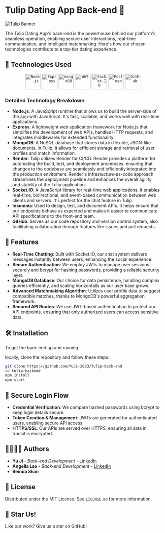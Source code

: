 # Tulip Dating App Back-end 🌷

![Tulip Banner](https://i.ibb.co/wsG3DzQ/Screenshot-2023-11-14-at-6-23-52-pm.png)

The Tulip Dating App's back-end is the powerhouse behind our platform's seamless operation, enabling secure user interactions, real-time communication, and intelligent matchmaking. Here's how our chosen technologies contribute to a top-tier dating experience.

## 🧰 Technologies Used

<div align="center">
  <!-- Node.js -->
  <code><img width="50" src="https://user-images.githubusercontent.com/25181517/183568594-85e280a7-0d7e-4d1a-9028-c8c2209e073c.png" alt="Node.js" title="Node.js"/></code>
  <!-- Express -->
  <code><img width="50" src="https://user-images.githubusercontent.com/25181517/183859966-a3462d8d-1bc7-4880-b353-e2cbed900ed6.png" alt="Express" title="Express"/></code>
  <!-- MongoDB -->
  <code><img width="50" src="https://user-images.githubusercontent.com/25181517/182884177-d48a8579-2cd0-447a-b9a6-ffc7cb02560e.png" alt="mongoDB" title="mongoDB"/></code>
  <!-- AWS -->
  <code><img width="50" src="https://user-images.githubusercontent.com/25181517/183896132-54262f2e-6d98-41e3-8888-e40ab5a17326.png" alt="AWS" title="AWS"/></code>
  <!-- Socket.IO -->
  <code><img width="50" src="https://devicon-website.vercel.app/api/socketio/original.svg" alt="Socket.IO" title="Socket.IO"/></code>
  <!-- Postman -->
  <code><img width="50" src="https://user-images.githubusercontent.com/25181517/192109061-e138ca71-337c-4019-8d42-4792fdaa7128.png" alt="Postman" title="Postman"/></code>
  <!-- GitHub -->
  <code><img width="50" src="https://user-images.githubusercontent.com/25181517/192108374-8da61ba1-99ec-41d7-80b8-fb2f7c0a4948.png" alt="GitHub" title="GitHub"/></code>
</div>

### Detailed Technology Breakdown

- **Node.js**: A JavaScript runtime that allows us to build the server-side of the app with JavaScript. It's fast, scalable, and works well with real-time applications.
- **Express**: A lightweight web application framework for Node.js that simplifies the development of web APIs, handles HTTP requests, and integrates middlewares for extended functionality.
- **MongoDB**: A NoSQL database that stores data in flexible, JSON-like documents. In Tulip, it allows for efficient storage and retrieval of user profiles and match information.
- **Render**: Tulip utilizes Render for CI/CD. Render provides a platform for automating the build, test, and deployment procersses, ensuring that changes to the codebase are seamlessly and efficiently integrated into the production enviroment. Render's infrastucture-as-code approach streamlines the deployment pipeline and enhances the overall agility and stability of the Tulip application.
- **Socket.IO**: A JavaScript library for real-time web applications. It enables real-time, bidirectional, and event-based communication between web clients and servers. It's perfect for the chat feature in Tulip.
- **Insomnia**: Used to design, test, and document APIs. It helps ensure that our endpoints behave as expected and makes it easier to communicate API specifications to the front-end team.
- **GitHub**: Serves as our code repository and version control system, also facilitating collaboration through features like issues and pull requests.

## 🚀 Features

- **Real-Time Chatting**: Built with Socket.IO, our chat system delivers messages instantly between users, enhancing the social experience.
- **Secure Authentication**: We employ JWTs to manage user sessions securely and bcrypt for hashing passwords, providing a reliable security layer.
- **MongoDB Database**: Our choice for data persistence, handling complex queries efficiently, and scaling horizontally as our user base grows.
- **Advanced Matchmaking Algorithm**: Utilizes user profile data to suggest compatible matches, thanks to MongoDB's powerful aggregation framework.
- **Secured API Routes**: We use JWT-based authentication to protect our API endpoints, ensuring that only authorized users can access sensitive data.

## 🛠 Installation

To get the back-end up and running

locally, clone the repository and follow these steps:

```bash
git clone https://github.com/YuJi-2023/Tulip-back-end
cd tulip-backend
npm install
npm start
```

## 🔐 Secure Login Flow

- **Credential Verification**: We compare hashed passwords using bcrypt to keep login details secure.
- **Token Creation & Management**: JWTs are generated for authenticated users, enabling secure API access.
- **HTTPS/SSL**: Our APIs are served over HTTPS, ensuring all data in transit is encrypted.

## 👨‍💻👩‍💻 Authors

- **Yu Ji** - _Back-end Development_ - [LinkedIn](https://www.linkedin.com/in/yu-ji-785718113/)
- **Angella Lao** - _Back-end Development_ - [LinkedIn](https://www.linkedin.com/in/angella-lao/)
- **Beinda Shan**

## 📝 License

Distributed under the MIT License. See `LICENSE.md` for more information.

## 🌟 Star Us!

Like our work? Give us a star on GitHub!
